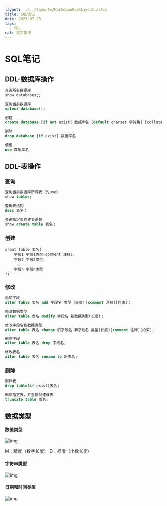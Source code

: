 ```yaml
---
layout: ../../layouts/MarkdownPostLayout.astro
title: SQL笔记
date: 2023-07-23
tags:
  - SQL
cat: 学习笔记
---
```


# SQL笔记

## DDL-数据库操作

```sql
查询所有数据库
show databases;;

查询当前数据库
select database();

创建
create database [if not exist] 数据库名 [default charset 字符集] [collate 排序规则]

删除
drop database [if exist] 数据库名

使用
use 数据库名
```

## DDL-表操作

### 查询

```sql
查询当前数据库所有表（先use）
show tables;

查询表结构
desc 表名；

查询指定表的建表语句
show create table 表名；
```

### 创建

```
creat table 表名(
	字段1 字段1类型[comment 注释],
	字段2 字段2类型,
	...
	字段n 字段n类型
);
```

### 修改

```sql
添加字段
alter table 表名 add 字段名 类型（长度）[comment 注释][约束]；

修改数据类型
alter table 表名 modify 字段名 新数据类型(长度)；

修改字段名和数据类型
alter table 表名 change 旧字段名 新字段名 类型(长度)[comment 注释][约束];

删除字段
alter table 表名 drop 字段名;

修改表名
alter table 表名 rename to 新表名;
```

### 删除

```sql
删除表
drop table[if exist]表名;

删除指定表，并重新创建该表
truncate table 表名;
```



## 数据类型

#### 数值类型

![img](https://abnerblog-1317606226.cos.ap-nanjing.myqcloud.com/202307231718259.png)

M：精度（数字长度）  D：标度（小数长度）

#### 字符串类型

![img](https://abnerblog-1317606226.cos.ap-nanjing.myqcloud.com/202307231718289.png)

#### 日期和时间类型

![img](https://abnerblog-1317606226.cos.ap-nanjing.myqcloud.com/202307231718279.png)
